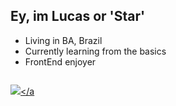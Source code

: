 ## Ey, im Lucas or 'Star'

-  Living in BA, Brazil 
-  Currently learning from the basics
-  FrontEnd enjoyer
<div  class="contato"> 
  <a onclick="window.open(this.href,'_blank');return false;" href="https://www.linkedin.com/in/lucas-bernardo-697559219/"><img src="https://img.shields.io/badge/LinkedIn-0077B5?style=for-the-badge&logo=linkedin&logoColor=white" alt=""></a>
  
 <a href="https://www.instagram.com/star.ch1/" target="_blank"><img src="https://img.shields.io/badge/-Instagram-%23E4405F?style=for-the-badge&logo=instagram&logoColor=white"   target="_blank"></a


</div> 

